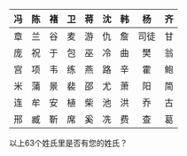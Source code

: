 | 冯 | 陈 | 褚 | 卫 | 蒋 | 沈 | 韩 | 杨 | 齐 |
| :----: | :----: | :----: | :----: | :----: | :----: | :----: | :----: | :----: |
| 章 | 兰 | 谷 | 麦 | 游 | 仇 | 詹 | 司徒 | 甘 |
| 庞 | 祝 | 于 | 包 | 巫 | 冷 | 曲 | 樊 | 翁 |
| 宫 | 项 | 韦 | 练 | 燕 | 路 | 辛 | 霍 | 鲍 |
| 米 | 蒲 | 景 | 裴 | 邵 | 尤 | 萧 | 阳 | 简 |
| 连 | 牟 | 安 | 植 | 柴 | 池 | 洪 | 乔 | 古 |
| 邢 | 臧 | 靳 | 席 | 奚 | 冼 | 费 | 查 | 葛 |

以上63个姓氏里是否有您的姓氏？
